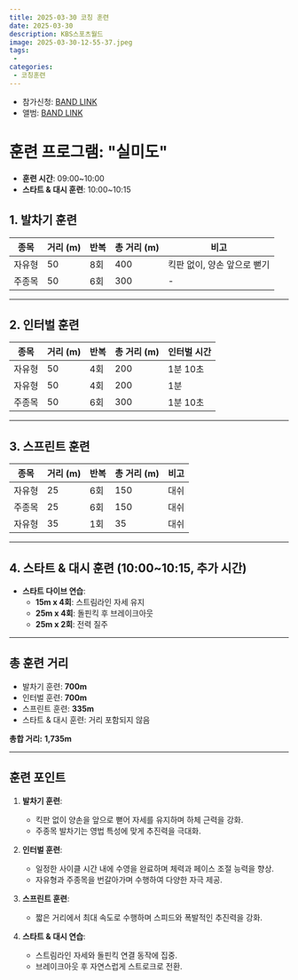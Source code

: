 ```yaml
---
title: 2025-03-30 코칭 훈련
date: 2025-03-30
description: KBS스포츠월드
image: 2025-03-30-12-55-37.jpeg
tags:
 - 
categories:
 - 코칭훈련
---
```


- 참가신청: [BAND LINK](https://band.us/band/93484357/schedule/4%2F93484357%2F615931560%2F19700101)
- 앨범: [BAND LINK](https://band.us/band/93484357/album/85688893)


# **훈련 프로그램: "실미도"**

* **훈련 시간**: 09:00~10:00
* **스타트 & 대시 훈련**: 10:00~10:15

## **1. 발차기 훈련**  
| 종목 | 거리 (m) | 반복 | 총 거리 (m) | 비고 |
|------|----------|------|-------------|------|
| 자유형 | 50 | 8회 | 400 | 킥판 없이, 양손 앞으로 뻗기 |
| 주종목 | 50 | 6회 | 300 | - |

---

## **2. 인터벌 훈련**  
| 종목 | 거리 (m) | 반복 | 총 거리 (m) | 인터벌 시간 |
|------|----------|------|-------------|-------------|
| 자유형 | 50 | 4회 | 200 | 1분 10초 |
| 자유형 | 50 | 4회 | 200 | 1분 |
| 주종목 | 50 | 6회 | 300 | 1분 10초 |

---

## **3. 스프린트 훈련**  
| 종목 | 거리 (m) | 반복 | 총 거리 (m) | 비고 |
|------|----------|------|-------------|------|
| 자유형 | 25 | 6회 | 150 | 대쉬 |
| 주종목 | 25 | 6회 | 150 | 대쉬 |
| 자유형 | 35 | 1회 | 35 | 대쉬 |

---

## **4. 스타트 & 대시 훈련** (10:00~10:15, 추가 시간)
- **스타트 다이브 연습**:
   - **15m x 4회**: 스트림라인 자세 유지
   - **25m x 4회**: 돌핀킥 후 브레이크아웃
   - **25m x 2회**: 전력 질주

---

## **총 훈련 거리**
- 발차기 훈련: **700m**
- 인터벌 훈련: **700m**
- 스프린트 훈련: **335m**
- 스타트 & 대시 훈련: 거리 포함되지 않음  

**총합 거리:** **1,735m**

---

## **훈련 포인트**
1. **발차기 훈련**:
   - 킥판 없이 양손을 앞으로 뻗어 자세를 유지하며 하체 근력을 강화.
   - 주종목 발차기는 영법 특성에 맞게 추진력을 극대화.

2. **인터벌 훈련**:
   - 일정한 사이클 시간 내에 수영을 완료하며 체력과 페이스 조절 능력을 향상.
   - 자유형과 주종목을 번갈아가며 수행하여 다양한 자극 제공.

3. **스프린트 훈련**:
   - 짧은 거리에서 최대 속도로 수행하며 스피드와 폭발적인 추진력을 강화.

4. **스타트 & 대시 연습**:
   - 스트림라인 자세와 돌핀킥 연결 동작에 집중.
   - 브레이크아웃 후 자연스럽게 스트로크로 전환.
